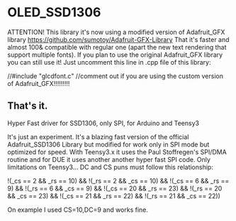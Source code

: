 OLED_SSD1306
============

ATTENTION!
This library it's now using a modified version of Adafruit_GFX library https://github.com/sumotoy/Adafruit-GFX-Library
That it's faster and almost 100& compatible with regular one (apart the new text rendering that support multiple fonts).
If you plan to use the original Adafruit_GFX library you can still use it! Just uncomment this line in .cpp file of this library:

//#include "glcdfont.c" //comment out if you are using the custom version of Adafruit_GFX!!!!!!!!!

That's it.
-------------------------------------------------------------------------------------------------------------------------

Hyper Fast driver for SSD1306, only SPI, for Arduino and Teensy3

It's just an experiment. It's a blazing fast version of the official Adafruit_SSD1306 Library but modified for work only in SPI
mode but optimized for speed. With Teensy3.x it uses the Paul Stoffregen's SPI/DMA routine and for DUE it uses another another
hyper fast SPI code.
Only limitations on Teensy3... DC and CS puns must follow this relationship:

!(_cs ==  2 && _rs == 10) && !(_rs ==  2 && _cs == 10)
	 && !(_cs ==  6 && _rs ==  9) && !(_rs ==  6 && _cs ==  9)
	 && !(_cs == 20 && _rs == 23) && !(_rs == 20 && _cs == 23)
	 && !(_cs == 21 && _rs == 22) && !(_rs == 21 && _cs == 22))
	 
On example I used CS=10,DC=9 and works fine.
